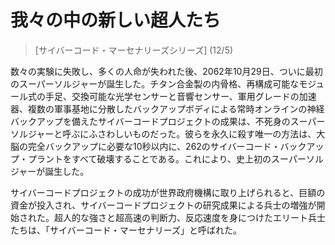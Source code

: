 # 我々の中の新しい超人たち
> [サイバーコード・マーセナリーズシリーズ] (12/5)

数々の実験に失敗し、多くの人命が失われた後、2062年10月29日、ついに最初のスーパーソルジャーが誕生した。チタン合金製の内骨格、再構成可能なモジュール式の手足、交換可能な光学センサーと音響センサー、軍用グレードの加速器、複数の軍事基地に分散したバックアップボディによる常時オンラインの神経バックアップを備えたサイバーコードプロジェクトの成果は、不死身のスーパーソルジャーと呼ぶにふさわしいものだった。彼らを永久に殺す唯一の方法は、大脳の完全バックアップに必要な10秒以内に、262のサイバーコード・バックアップ・プラントをすべて破壊することである。これにより、史上初のスーパーソルジャーが誕生した。

サイバーコードプロジェクトの成功が世界政府機構に取り上げられると、巨額の資金が投入され、サイバーコードプロジェクトの研究成果による兵士の増強が開始された。超人的な強さと超高速の判断力、反応速度を身につけたエリート兵士たちは、「サイバーコード・マーセナリーズ」と呼ばれた。
